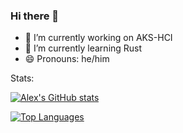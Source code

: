 ### Hi there 👋

- 🔭 I’m currently working on AKS-HCI
- 🌱 I’m currently learning Rust
- 😄 Pronouns: he/him

Stats:

[![Alex's GitHub stats](https://github-readme-stats.vercel.app/api?username=astaninger)](https://github.com/anuraghazra/github-readme-stats)

[![Top Languages](https://github-readme-stats.vercel.app/api/top-langs/?username=astaninger&hide=HTML)](https://github.com/anuraghazra/github-readme-stats) 
